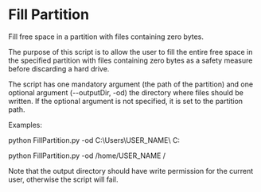 # Fill Partition
Fill free space in a partition with files containing zero bytes.

The purpose of this script is to allow the user to fill the entire 
free space in the specified partition with files containing zero bytes
as a safety measure before discarding a hard drive.

The script has one mandatory argument (the path of the partition) and
one optional argument (--outputDir, -od) the directory where files 
should be written. If the optional argument is not specified, it is
set to the partition path.

Examples:

python FillPartition.py -od C:\Users\USER_NAME\ C:

python FillPartition.py -od /home/USER_NAME /

Note that the output directory should have write permission for the 
current user, otherwise the script will fail.

